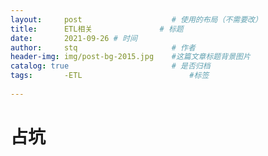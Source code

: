 ```yaml
---
layout:     post   				    # 使用的布局（不需要改）
title:      ETL相关				# 标题 
date:       2021-09-26 # 时间
author:     stq 					# 作者
header-img: img/post-bg-2015.jpg 	#这篇文章标题背景图片
catalog: true 						# 是否归档
tags:		-ETL						#标签
   
---
```

# 占坑